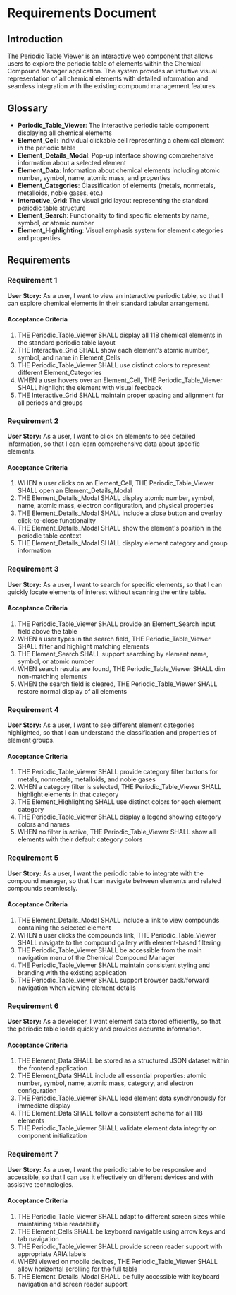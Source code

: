 # Requirements Document

## Introduction

The Periodic Table Viewer is an interactive web component that allows users to explore the periodic table of elements within the Chemical Compound Manager application. The system provides an intuitive visual representation of all chemical elements with detailed information and seamless integration with the existing compound management features.

## Glossary

- **Periodic_Table_Viewer**: The interactive periodic table component displaying all chemical elements
- **Element_Cell**: Individual clickable cell representing a chemical element in the periodic table
- **Element_Details_Modal**: Pop-up interface showing comprehensive information about a selected element
- **Element_Data**: Information about chemical elements including atomic number, symbol, name, atomic mass, and properties
- **Element_Categories**: Classification of elements (metals, nonmetals, metalloids, noble gases, etc.)
- **Interactive_Grid**: The visual grid layout representing the standard periodic table structure
- **Element_Search**: Functionality to find specific elements by name, symbol, or atomic number
- **Element_Highlighting**: Visual emphasis system for element categories and properties

## Requirements

### Requirement 1

**User Story:** As a user, I want to view an interactive periodic table, so that I can explore chemical elements in their standard tabular arrangement.

#### Acceptance Criteria

1. THE Periodic_Table_Viewer SHALL display all 118 chemical elements in the standard periodic table layout
2. THE Interactive_Grid SHALL show each element's atomic number, symbol, and name in Element_Cells
3. THE Periodic_Table_Viewer SHALL use distinct colors to represent different Element_Categories
4. WHEN a user hovers over an Element_Cell, THE Periodic_Table_Viewer SHALL highlight the element with visual feedback
5. THE Interactive_Grid SHALL maintain proper spacing and alignment for all periods and groups

### Requirement 2

**User Story:** As a user, I want to click on elements to see detailed information, so that I can learn comprehensive data about specific elements.

#### Acceptance Criteria

1. WHEN a user clicks on an Element_Cell, THE Periodic_Table_Viewer SHALL open an Element_Details_Modal
2. THE Element_Details_Modal SHALL display atomic number, symbol, name, atomic mass, electron configuration, and physical properties
3. THE Element_Details_Modal SHALL include a close button and overlay click-to-close functionality
4. THE Element_Details_Modal SHALL show the element's position in the periodic table context
5. THE Element_Details_Modal SHALL display element category and group information

### Requirement 3

**User Story:** As a user, I want to search for specific elements, so that I can quickly locate elements of interest without scanning the entire table.

#### Acceptance Criteria

1. THE Periodic_Table_Viewer SHALL provide an Element_Search input field above the table
2. WHEN a user types in the search field, THE Periodic_Table_Viewer SHALL filter and highlight matching elements
3. THE Element_Search SHALL support searching by element name, symbol, or atomic number
4. WHEN search results are found, THE Periodic_Table_Viewer SHALL dim non-matching elements
5. WHEN the search field is cleared, THE Periodic_Table_Viewer SHALL restore normal display of all elements

### Requirement 4

**User Story:** As a user, I want to see different element categories highlighted, so that I can understand the classification and properties of element groups.

#### Acceptance Criteria

1. THE Periodic_Table_Viewer SHALL provide category filter buttons for metals, nonmetals, metalloids, and noble gases
2. WHEN a category filter is selected, THE Periodic_Table_Viewer SHALL highlight elements in that category
3. THE Element_Highlighting SHALL use distinct colors for each element category
4. THE Periodic_Table_Viewer SHALL display a legend showing category colors and names
5. WHEN no filter is active, THE Periodic_Table_Viewer SHALL show all elements with their default category colors

### Requirement 5

**User Story:** As a user, I want the periodic table to integrate with the compound manager, so that I can navigate between elements and related compounds seamlessly.

#### Acceptance Criteria

1. THE Element_Details_Modal SHALL include a link to view compounds containing the selected element
2. WHEN a user clicks the compounds link, THE Periodic_Table_Viewer SHALL navigate to the compound gallery with element-based filtering
3. THE Periodic_Table_Viewer SHALL be accessible from the main navigation menu of the Chemical Compound Manager
4. THE Periodic_Table_Viewer SHALL maintain consistent styling and branding with the existing application
5. THE Periodic_Table_Viewer SHALL support browser back/forward navigation when viewing element details

### Requirement 6

**User Story:** As a developer, I want element data stored efficiently, so that the periodic table loads quickly and provides accurate information.

#### Acceptance Criteria

1. THE Element_Data SHALL be stored as a structured JSON dataset within the frontend application
2. THE Element_Data SHALL include all essential properties: atomic number, symbol, name, atomic mass, category, and electron configuration
3. THE Periodic_Table_Viewer SHALL load element data synchronously for immediate display
4. THE Element_Data SHALL follow a consistent schema for all 118 elements
5. THE Periodic_Table_Viewer SHALL validate element data integrity on component initialization

### Requirement 7

**User Story:** As a user, I want the periodic table to be responsive and accessible, so that I can use it effectively on different devices and with assistive technologies.

#### Acceptance Criteria

1. THE Periodic_Table_Viewer SHALL adapt to different screen sizes while maintaining table readability
2. THE Element_Cells SHALL be keyboard navigable using arrow keys and tab navigation
3. THE Periodic_Table_Viewer SHALL provide screen reader support with appropriate ARIA labels
4. WHEN viewed on mobile devices, THE Periodic_Table_Viewer SHALL allow horizontal scrolling for the full table
5. THE Element_Details_Modal SHALL be fully accessible with keyboard navigation and screen reader support